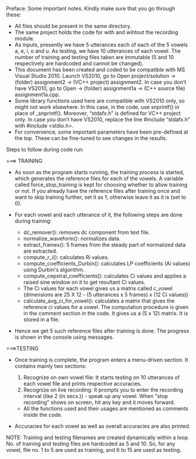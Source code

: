 Preface:
Some important notes. Kindly make sure that you go through these:


* All files should be present in the same directory.
* The same project holds the code for with and wihtout the recording module.
* As inputs, presently we have 5 utterances each of each of the 5 vowels a, e, i, o and u. As testing, we have 10 utterances of each vowel. 
The number of training and testing files taken are immutable (5 and 10 respectively are hardcoded and cannot be changed).
* This document has been created and coded to be compatible with MS Visual Studio 2010. Launch VS2010, go to Open project/solution -> (folder) assignment2 -> (VC++  project) assignment2. In case you don’t have VS2010, go to Open ->  (folder) assignment1a -> (C++ source file) assignment1a.cpp. 
* Some library functions used here are compatible with VS2010 only, so might not work elsewhere. In this case, in the code, use snprintf() in place of _snprintf().
  Moreover, “stdafx.h” is defined for VC++ project only. In case you don’t have VS2010, replace the line #include “stdafx.h” with #include <stdio.h>.
* For convenience, some important parameters have been pre-defined at the top. These can be fine-tuned to see changes in the results.


Steps to follow during code run:

===> TRAINING 
* As soon as the program starts running, the training process is started, which generates the reference files for each of the vowels.
A variable called force_stop_training is kept for choosing whether to allow training or not. If you already have the reference files after training once and want to 
skip training further, set it as 1; otherwise leave it as it is (set to 0).

* For each vowel and each utterance of it, the following steps are done during training:
	- dc_remover(): removes dc component from text file.
	- normalize_waveform(): normalizes data.
	- extract_frames(): 5 frames from the steady part of normalized data are extracted.
	- compute_r_i(): calculates Ri values.
	- compute_coefficients_Durbin(): calculates LP coefficients (Ai values) using Durbin's algorithm.
	- compute_cepstral_coefficients(): calculates Ci values and applies a raised sine window on it to get resultant Ci values.
	- The Ci values for each vowel gives us a matrix called c_vowel (dimensions are 25 X 12 - (5 utterances x 5 frames) x (12 Ci values))
	- calculate_avg_ci_for_vowel(): calculates a matrix that gives the reference ci values for a vowel. The computation procedure is given in the comment section in the code. It gives us a (5 x 12) matrix. It is stored in a file.
	
* Hence we get 5 such reference files after training is done. The progress is shown in the console using messages.

===>TESTING
* Once training is complete, the program enters a menu-driven section. It contains mainly two sections:
	1. Recognize on own vowel file: It starts testing on 10 utterances of each vowel file and prints respective accuracies.
	2. Recognize on live recording: It prompts you to enter the recording interval (like 2 (in secs.)) - speak up any vowel. When "stop recording" shows on screen, hit any key and it moves forward.

	- All the functions used and their usages are mentioned as comments inside the code.
	
* Accuracies for each vowel as well as overall accuracies are also printed.

NOTE: Training and testing filenames are created dynamically within a loop. No. of training and testing files are hardcoded as 5 and 10. So, for any vowel, file no. 1 to 5 are used as training, and 6 to 15 are used as testing.
